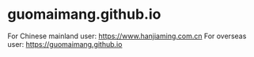 # guomaimang.github.io

For Chinese mainland user: https://www.hanjiaming.com.cn
For overseas user: https://guomaimang.github.io
